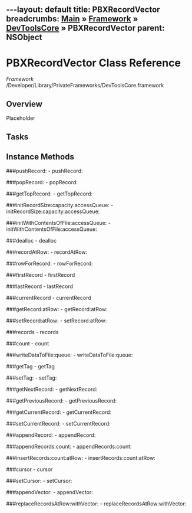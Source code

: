 ---layout: default
title: PBXRecordVector
breadcrumbs: <a href="/index.html">Main</a> &raquo; <a href="/Frameworks.html">Framework</a> &raquo; <a href="/Frameworks/DevToolsCore.html">DevToolsCore</a> &raquo; PBXRecordVector
parent: NSObject 
---
# PBXRecordVector Class Reference

*Framework* /Developer/Library/PrivateFrameworks/DevToolsCore.framework

## Overview

Placeholder

## Tasks

## Instance Methods

<a name="-pushRecord:"></a>
###pushRecord:
    - pushRecord:

<a name="-popRecord:"></a>
###popRecord:
    - popRecord:

<a name="-getTopRecord:"></a>
###getTopRecord:
    - getTopRecord:

<a name="-initRecordSize:capacity:accessQueue:"></a>
###initRecordSize:capacity:accessQueue:
    - initRecordSize:capacity:accessQueue:

<a name="-initWithContentsOfFile:accessQueue:"></a>
###initWithContentsOfFile:accessQueue:
    - initWithContentsOfFile:accessQueue:

<a name="-dealloc"></a>
###dealloc
    - dealloc

<a name="-recordAtRow:"></a>
###recordAtRow:
    - recordAtRow:

<a name="-rowForRecord:"></a>
###rowForRecord:
    - rowForRecord:

<a name="-firstRecord"></a>
###firstRecord
    - firstRecord

<a name="-lastRecord"></a>
###lastRecord
    - lastRecord

<a name="-currentRecord"></a>
###currentRecord
    - currentRecord

<a name="-getRecord:atRow:"></a>
###getRecord:atRow:
    - getRecord:atRow:

<a name="-setRecord:atRow:"></a>
###setRecord:atRow:
    - setRecord:atRow:

<a name="-records"></a>
###records
    - records

<a name="-count"></a>
###count
    - count

<a name="-writeDataToFile:queue:"></a>
###writeDataToFile:queue:
    - writeDataToFile:queue:

<a name="-getTag"></a>
###getTag
    - getTag

<a name="-setTag:"></a>
###setTag:
    - setTag:

<a name="-getNextRecord:"></a>
###getNextRecord:
    - getNextRecord:

<a name="-getPreviousRecord:"></a>
###getPreviousRecord:
    - getPreviousRecord:

<a name="-getCurrentRecord:"></a>
###getCurrentRecord:
    - getCurrentRecord:

<a name="-setCurrentRecord:"></a>
###setCurrentRecord:
    - setCurrentRecord:

<a name="-appendRecord:"></a>
###appendRecord:
    - appendRecord:

<a name="-appendRecords:count:"></a>
###appendRecords:count:
    - appendRecords:count:

<a name="-insertRecords:count:atRow:"></a>
###insertRecords:count:atRow:
    - insertRecords:count:atRow:

<a name="-cursor"></a>
###cursor
    - cursor

<a name="-setCursor:"></a>
###setCursor:
    - setCursor:

<a name="-appendVector:"></a>
###appendVector:
    - appendVector:

<a name="-replaceRecordsAtRow:withVector:"></a>
###replaceRecordsAtRow:withVector:
    - replaceRecordsAtRow:withVector:

